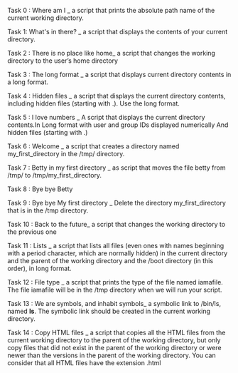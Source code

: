 Task 0 : Where am I _ a script that prints the absolute path name of the current working directory. 

Task 1: What's in there? _ a script that displays the contents of your current directory.

Task 2 : There is no place like home_ a script that changes the working directory to the user’s home directory

Task 3 : The long format _ a script that displays current directory contents in a long format.

Task 4 : Hidden files _  a script that displays the current directory contents, including hidden files (starting with .). Use the long format.

Task 5 : I love numbers _ A script that displays the current directory contents.In
Long format
with user and group IDs displayed numerically
And hidden files (starting with .)

Task 6 : Welcome _ a script that creates a directory named my_first_directory in the /tmp/ directory.

Task 7 : Betty in my first directory _ as script that moves the file betty from /tmp/ to /tmp/my_first_directory.

Task 8 : Bye bye Betty

Task 9 :  Bye bye My first directory _ Delete the directory my_first_directory that is in the /tmp directory.

Task 10 : Back to the future_ a script that changes the working directory to the previous one

Task 11 : Lists _ a script that lists all files (even ones with names beginning with a period character, which are normally hidden) in the current directory and the parent of the working directory and the /boot directory (in this order), in long format.

Task 12 : File type _ a script that prints the type of the file named iamafile. The file iamafile will be in the /tmp directory when we will run your script.

Task 13 : We are symbols, and inhabit symbols_  a symbolic link to /bin/ls, named __ls__. The symbolic link should be created in the current working directory.

Task 14 : Copy HTML files _ a script that copies all the HTML files from the current working directory to the parent of the working directory, but only copy files that did not exist in the parent of the working directory or were newer than the versions in the parent of the working directory.
You can consider that all HTML files have the extension .html
